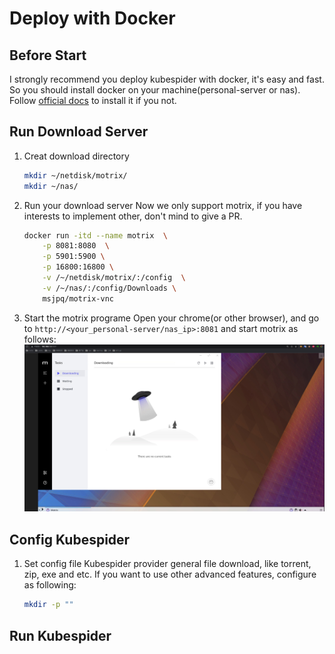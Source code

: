 # Deploy with Docker

## Before Start
I strongly recommend you deploy kubespider with docker, it's easy and fast.
So you should install docker on your machine(personal-server or nas). Follow [official docs](https://docs.docker.com/engine/install/ubuntu/) to install it if you not.


## Run Download Server
1. Creat download directory
    ```sh
    mkdir ~/netdisk/motrix/
    mkdir ~/nas/
    ```
2. Run your download server
    Now we only support motrix, if you have interests to implement other, don't mind to give a PR.
    ```sh
    docker run -itd --name motrix  \
        -p 8081:8080  \
        -p 5901:5900 \
        -p 16800:16800 \
        -v /~/netdisk/motrix/:/config  \
        -v /~/nas/:/config/Downloads \
        msjpq/motrix-vnc
    ```

3. Start the motrix programe
    Open your chrome(or other browser), and go to `http://<your_personal-server/nas_ip>:8081` and start motrix as follows:
    ![img](../images/motrix-server-start.jpg)


## Config Kubespider
1. Set config file
   Kubespider provider general file download, like torrent, zip, exe and etc.
   If you want to use other advanced features, configure as following:
    ```sh
    mkdir -p ""
    ```

## Run Kubespider